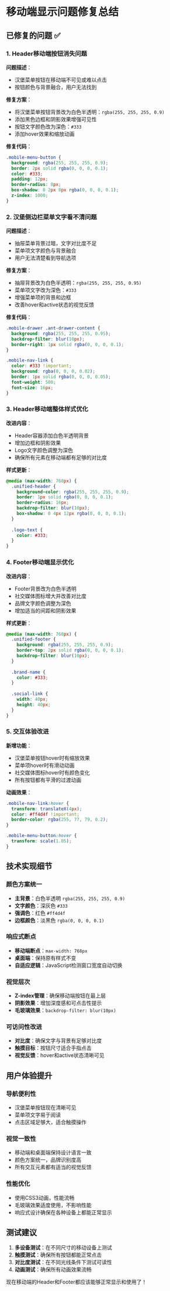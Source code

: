 # 移动端显示问题修复总结

## 已修复的问题 ✅

### 1. Header移动端按钮消失问题
**问题描述**：
- 汉堡菜单按钮在移动端不可见或难以点击
- 按钮颜色与背景融合，用户无法找到

**修复方案**：
- 将汉堡菜单按钮背景改为白色半透明：`rgba(255, 255, 255, 0.9)`
- 添加黑色边框和阴影效果增强可见性
- 按钮文字颜色改为深色：`#333`
- 添加hover效果和缩放动画

**修复代码**：
```css
.mobile-menu-button {
  background: rgba(255, 255, 255, 0.9);
  border: 2px solid rgba(0, 0, 0, 0.1);
  color: #333;
  padding: 12px;
  border-radius: 8px;
  box-shadow: 0 2px 8px rgba(0, 0, 0, 0.1);
  z-index: 1000;
}
```

### 2. 汉堡侧边栏菜单文字看不清问题
**问题描述**：
- 抽屉菜单背景过暗，文字对比度不足
- 菜单项文字颜色与背景融合
- 用户无法清楚看到导航选项

**修复方案**：
- 抽屉背景改为白色半透明：`rgba(255, 255, 255, 0.95)`
- 菜单项文字改为深色：`#333`
- 增强菜单项的背景和边框
- 改善hover和active状态的视觉反馈

**修复代码**：
```css
.mobile-drawer .ant-drawer-content {
  background: rgba(255, 255, 255, 0.95);
  backdrop-filter: blur(10px);
  border-right: 1px solid rgba(0, 0, 0, 0.1);
}

.mobile-nav-link {
  color: #333 !important;
  background: rgba(0, 0, 0, 0.02);
  border: 1px solid rgba(0, 0, 0, 0.05);
  font-weight: 500;
  font-size: 16px;
}
```

### 3. Header移动端整体样式优化
**改进内容**：
- Header容器添加白色半透明背景
- 增加边框和阴影效果
- Logo文字颜色调整为深色
- 确保所有元素在移动端都有足够的对比度

**样式更新**：
```css
@media (max-width: 768px) {
  .unified-header {
    background-color: rgba(255, 255, 255, 0.9);
    border: 1px solid rgba(0, 0, 0, 0.1);
    border-radius: 16px;
    backdrop-filter: blur(10px);
    box-shadow: 0 4px 12px rgba(0, 0, 0, 0.1);
  }
  
  .logo-text {
    color: #333;
  }
}
```

### 4. Footer移动端显示优化
**改进内容**：
- Footer背景改为白色半透明
- 社交媒体图标增大并改善对比度
- 品牌文字颜色调整为深色
- 增加适当的间距和阴影效果

**样式更新**：
```css
@media (max-width: 768px) {
  .unified-footer {
    background: rgba(255, 255, 255, 0.9);
    border-top: 2px solid rgba(0, 0, 0, 0.1);
    backdrop-filter: blur(10px);
  }
  
  .brand-name {
    color: #333;
  }
  
  .social-link {
    width: 40px;
    height: 40px;
  }
}
```

### 5. 交互体验改进
**新增功能**：
- 汉堡菜单按钮hover时有缩放效果
- 菜单项hover时有滑动动画
- 社交媒体图标hover时有颜色变化
- 所有按钮都有平滑的过渡动画

**动画效果**：
```css
.mobile-nav-link:hover {
  transform: translateX(4px);
  color: #ff4d4f !important;
  border-color: rgba(255, 77, 79, 0.2);
}

.mobile-menu-button:hover {
  transform: scale(1.05);
}
```

## 技术实现细节

### 颜色方案统一
- **主背景**：白色半透明 `rgba(255, 255, 255, 0.9)`
- **文字颜色**：深灰色 `#333`
- **强调色**：红色 `#ff4d4f`
- **边框颜色**：淡黑色 `rgba(0, 0, 0, 0.1)`

### 响应式断点
- **移动端断点**：`max-width: 768px`
- **桌面端**：保持原有样式不变
- **自适应逻辑**：JavaScript检测窗口宽度自动切换

### 视觉层次
- **Z-index管理**：确保移动端按钮在最上层
- **阴影效果**：增加深度感和可点击性提示
- **毛玻璃效果**：`backdrop-filter: blur(10px)`

### 可访问性改进
- **对比度**：确保文字与背景有足够对比度
- **触摸目标**：按钮尺寸适合手指点击
- **视觉反馈**：hover和active状态清晰可见

## 用户体验提升

### 导航便利性
- 汉堡菜单按钮现在清晰可见
- 菜单项文字易于阅读
- 点击区域足够大，适合触摸操作

### 视觉一致性
- 移动端和桌面端保持设计语言一致
- 颜色方案统一，品牌识别度高
- 所有交互元素都有适当的视觉反馈

### 性能优化
- 使用CSS3动画，性能流畅
- 毛玻璃效果适度使用，不影响性能
- 响应式设计确保在各种设备上都能正常显示

## 测试建议

1. **多设备测试**：在不同尺寸的移动设备上测试
2. **触摸测试**：确保所有按钮都能正常点击
3. **对比度测试**：在不同光线条件下测试可读性
4. **动画测试**：确保所有动画效果流畅

现在移动端的Header和Footer都应该能够正常显示和使用了！
